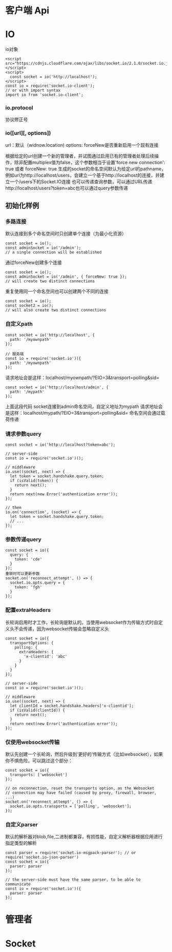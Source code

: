 # 客户端 Api
# IO
io对象
```
<script src="https://cdnjs.cloudflare.com/ajax/libs/socket.io/2.1.0/socket.io.js"></script>
<script>
  const socket = io('http://localhost');
</script>
const io = require('socket.io-client');
// or with import syntax
import io from 'socket.io-client';
```
### io.protocol
协议修正号
### io([url][, options])
url：默认（widnow.location)
options: forceNew是否重新启用一个现有连接

根据给定的url创建一个新的管理者，并试图通过启用已有的管理者处理后续操作，除非配置multiplex值为false，这个参数相当于设置'force new connection': true 或者 forceNew: true
生成的socket的命名空间默认为给定url的pathname，例如url为http://localhost/users，会建立一个基于http://localhost的连接，并建立一个/users下的Socket.IO连接
也可以传递查询参数，可以通过URL传递http://localhost/users?token=abc也可以通过query参数传递
## 初始化样例
### 多路连接
默认连接到多个命名空间时只创建单个连接（为最小化资源）
```
const socket = io();
const adminSocket = io('/admin');
// a single connection will be established
```
通过forceNew创建多个连接
```
const socket = io();
const adminSocket = io('/admin', { forceNew: true });
// will create two distinct connections
```
重复使用同一个命名空间也可以创建两个不同的连接
```
const socket = io();
const socket2 = io();
// will also create two distinct connections
```
### 自定义path
```
const socket = io('http://localhost', {
  path: '/myownpath'
});

// 服务端
const io = require('socket.io')({
  path: '/myownpath'
});
```
请求地址会是这样：localhost/myownpath/?EIO=3&transport=polling&sid=<id>
```
const socket = io('http://localhost/admin', {
  path: '/mypath'
});
```
上面这段代码 socket连接到admin命名空间，自定义地址为mypath
请求地址会是这样：localhost/mypath/?EIO=3&transport=polling&sid=<id>
命名空间会通过载荷传递
### 请求参数query
```
const socket = io('http://localhost?token=abc');

// server-side
const io = require('socket.io')();

// middleware
io.use((socket, next) => {
  let token = socket.handshake.query.token;
  if (isValid(token)) {
    return next();
  }
  return next(new Error('authentication error'));
});

// then
io.on('connection', (socket) => {
  let token = socket.handshake.query.token;
  // ...
});
```
### 参数传递query
```
const socket = io({
  query: {
    token: 'cde'
  }
});
重联时可以更新参数
socket.on('reconnect_attempt', () => {
  socket.io.opts.query = {
    token: 'fgh'
  }
});
```
### 配置extraHeaders
长轮询启用时才工作，长轮询是默认的。当使用websocket作为传输方式时自定义头不会传递，因为websocket传输会忽略自定义头
```
const socket = io({
  transportOptions: {
    polling: {
      extraHeaders: {
        'x-clientid': 'abc'
      }
    }
  }
});

// server-side
const io = require('socket.io')();

// middleware
io.use((socket, next) => {
  let clientId = socket.handshake.headers['x-clientid'];
  if (isValid(clientId)) {
    return next();
  }
  return next(new Error('authentication error'));
});
```
### 仅使用websocket传输
默认先创建一个长轮询，然后升级到‘更好的’传输方式（比如websocket），如果你不惧危险，可以跳过这个部分：
```
const socket = io({
  transports: ['websocket']
});

// on reconnection, reset the transports option, as the Websocket
// connection may have failed (caused by proxy, firewall, browser, ...)
socket.on('reconnect_attempt', () => {
  socket.io.opts.transports = ['polling', 'websocket'];
});
```
### 自定义parser
默认的解析器对blob,file,二进制都兼容，有损性能，自定义解析器根据应用进行指定类型的解析
```
const parser = require('socket.io-msgpack-parser'); // or require('socket.io-json-parser')
const socket = io({
  parser: parser
});

// the server-side must have the same parser, to be able to communicate
const io = require('socket.io')({
  parser: parser
});
```
# 管理者
# Socket



